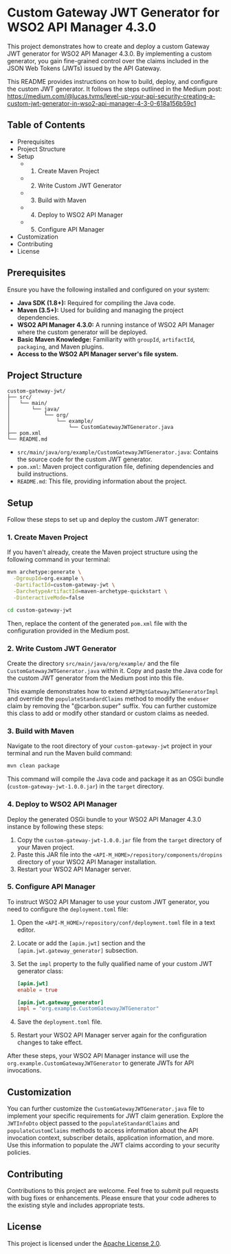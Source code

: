 
# Custom Gateway JWT Generator for WSO2 API Manager 4.3.0

This project demonstrates how to create and deploy a custom Gateway JWT generator for WSO2 API Manager 4.3.0. By implementing a custom generator, you gain fine-grained control over the claims included in the JSON Web Tokens (JWTs) issued by the API Gateway.

This README provides instructions on how to build, deploy, and configure the custom JWT generator. 
It follows the steps outlined in the Medium post: 
https://medium.com/@lucas.tvms/level-up-your-api-security-creating-a-custom-jwt-generator-in-wso2-api-manager-4-3-0-618a156b59c1

## Table of Contents

* Prerequisites
* Project Structure
* Setup
    * 1. Create Maven Project
    * 2. Write Custom JWT Generator
    * 3. Build with Maven
    * 4. Deploy to WSO2 API Manager
    * 5. Configure API Manager
* Customization
* Contributing
* License


## Prerequisites

Ensure you have the following installed and configured on your system:

* **Java SDK (1.8+):** Required for compiling the Java code.
* **Maven (3.5+):** Used for building and managing the project dependencies.
* **WSO2 API Manager 4.3.0:** A running instance of WSO2 API Manager where the custom generator will be deployed.
* **Basic Maven Knowledge:** Familiarity with `groupId`, `artifactId`, `packaging`, and Maven plugins.
* **Access to the WSO2 API Manager server's file system.**

## Project Structure

```
custom-gateway-jwt/
├── src/
│   └── main/
│       └── java/
│           └── org/
│               └── example/
│                   └── CustomGatewayJWTGenerator.java
├── pom.xml
└── README.md
```


* `src/main/java/org/example/CustomGatewayJWTGenerator.java`: Contains the source code for the custom JWT generator.
* `pom.xml`: Maven project configuration file, defining dependencies and build instructions.
* `README.md`: This file, providing information about the project.

## Setup

Follow these steps to set up and deploy the custom JWT generator:

### 1. Create Maven Project

If you haven't already, create the Maven project structure using the following command in your terminal:

```bash
mvn archetype:generate \
  -DgroupId=org.example \
  -DartifactId=custom-gateway-jwt \
  -DarchetypeArtifactId=maven-archetype-quickstart \
  -DinteractiveMode=false

cd custom-gateway-jwt
```

Then, replace the content of the generated `pom.xml` file with the configuration provided in the Medium post.

### 2\. Write Custom JWT Generator

Create the directory `src/main/java/org/example/` and the file `CustomGatewayJWTGenerator.java` within it. Copy and paste the Java code for the custom JWT generator from the Medium post into this file.

This example demonstrates how to extend `APIMgtGatewayJWTGeneratorImpl` and override the `populateStandardClaims` method to modify the `enduser` claim by removing the "@carbon.super" suffix. You can further customize this class to add or modify other standard or custom claims as needed.

### 3\. Build with Maven

Navigate to the root directory of your `custom-gateway-jwt` project in your terminal and run the Maven build command:

```bash
mvn clean package
```

This command will compile the Java code and package it as an OSGi bundle (`custom-gateway-jwt-1.0.0.jar`) in the `target` directory.

### 4\. Deploy to WSO2 API Manager

Deploy the generated OSGi bundle to your WSO2 API Manager 4.3.0 instance by following these steps:

1.  Copy the `custom-gateway-jwt-1.0.0.jar` file from the `target` directory of your Maven project.
2.  Paste this JAR file into the `<API-M_HOME>/repository/components/dropins` directory of your WSO2 API Manager installation.
3.  Restart your WSO2 API Manager server.

### 5\. Configure API Manager

To instruct WSO2 API Manager to use your custom JWT generator, you need to configure the `deployment.toml` file:

1.  Open the `<API-M_HOME>/repository/conf/deployment.toml` file in a text editor.

2.  Locate or add the `[apim.jwt]` section and the `[apim.jwt.gateway_generator]` subsection.

3.  Set the `impl` property to the fully qualified name of your custom JWT generator class:

    ```toml
    [apim.jwt]
    enable = true

    [apim.jwt.gateway_generator]
    impl = "org.example.CustomGatewayJWTGenerator"
    ```

4.  Save the `deployment.toml` file.

5.  Restart your WSO2 API Manager server again for the configuration changes to take effect.

After these steps, your WSO2 API Manager instance will use the `org.example.CustomGatewayJWTGenerator` to generate JWTs for API invocations.

## Customization

You can further customize the `CustomGatewayJWTGenerator.java` file to implement your specific requirements for JWT claim generation. Explore the `JWTInfoDto` object passed to the `populateStandardClaims` and `populateCustomClaims` methods to access information about the API invocation context, subscriber details, application information, and more. Use this information to populate the JWT claims according to your security policies.

## Contributing

Contributions to this project are welcome. Feel free to submit pull requests with bug fixes or enhancements. Please ensure that your code adheres to the existing style and includes appropriate tests.

## License

This project is licensed under the [Apache License 2.0](https://github.com/lucastvms/wso2/blob/master/LICENSE).
